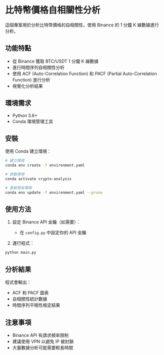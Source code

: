 # 比特幣價格自相關性分析

這個專案用於分析比特幣價格的自相關性，使用 Binance 的 1 分鐘 K 線數據進行分析。

## 功能特點

- 從 Binance 獲取 BTC/USDT 1 分鐘 K 線數據
- 進行時間序列自相關性分析
- 使用 ACF (Auto-Correlation Function) 和 PACF (Partial Auto-Correlation Function) 進行分析
- 視覺化分析結果

## 環境需求

- Python 3.8+
- Conda 環境管理工具

## 安裝

使用 Conda 建立環境：

```bash
# 建立環境
conda env create -f environment.yaml

# 啟動環境
conda activate crypto-analysis

# 更新現有環境
conda env update -f environment.yaml --prune
```

## 使用方法

1. 設定 Binance API 金鑰（如需要）：
   - 在 `config.py` 中設定你的 API 金鑰

2. 運行程式：
```bash
python main.py
```

## 分析結果

程式會輸出：
- ACF 和 PACF 圖表
- 自相關性統計數據
- 時間序列平穩性檢定結果

## 注意事項

- Binance API 有請求頻率限制
- 建議使用 VPN 以避免 IP 被封鎖
- 大量數據分析可能需要較長時間 